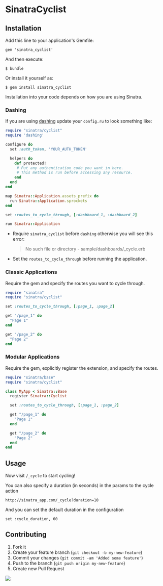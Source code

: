 # SinatraCyclist

## Installation

Add this line to your application's Gemfile:

    gem 'sinatra_cyclist'

And then execute:

    $ bundle

Or install it yourself as:

    $ gem install sinatra_cyclist

Installation into your code depends on how you are using Sinatra.

### Dashing
If you are using [dashing](https://github.com/Shopify/dashing) update your `config.ru` to look something like:

```ruby
require "sinatra/cyclist"
require 'dashing'

configure do
  set :auth_token, 'YOUR_AUTH_TOKEN'

  helpers do
    def protected!
     # Put any authentication code you want in here.
     # This method is run before accessing any resource.
    end
  end
end

map Sinatra::Application.assets_prefix do
  run Sinatra::Application.sprockets
end

set :routes_to_cycle_through, [:dashboard_1, :dashboard_2]

run Sinatra::Application
```

* Require `sinatra_cyclist` before `dashing` otherwise you will see this error:

    > No such file or directory - sample/dashboards/_cycle.erb

* Set the `routes_to_cycle_through` before running the application.

### Classic Applications
Require the gem and specify the routes you want to cycle through.

```ruby
require "sinatra"
require "sinatra/cyclist"

set :routes_to_cycle_through, [:page_1, :page_2]

get "/page_1" do
  "Page 1"
end

get "/page_2" do
  "Page 2"
end
```

### Modular Applications
Require the gem, explicitly register the extension, and specify the routes.
```ruby
require "sinatra/base"
require "sinatra/cyclist"

class MyApp < Sinatra::Base
  register Sinatra::Cyclist

  set :routes_to_cycle_through, [:page_1, :page_2]

  get "/page_1" do
    "Page 1"
  end

  get "/page_2" do
    "Page 2"
  end
end
```

## Usage
Now visit `/_cycle` to start cycling!

You can also specify a duration (in seconds) in the params to the cycle action

```
http://sinatra_app.com/_cycle?duration=10
```

And you can set the default duration in the configuration

```
set :cycle_duration, 60
```

## Contributing

1. Fork it
2. Create your feature branch (`git checkout -b my-new-feature`)
3. Commit your changes (`git commit -am 'Added some feature'`)
4. Push to the branch (`git push origin my-new-feature`)
5. Create new Pull Request

![](http://24.media.tumblr.com/tumblr_lhgo817Gnw1qf6o97o1_500.jpg)
